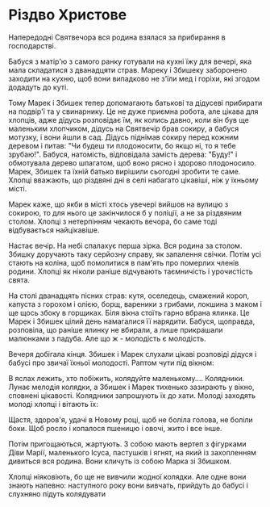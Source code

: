 # Різдво Христове
Напередодні Святвечора вся родина взялася за прибирання в господарстві.

Бабуся з матір'ю з самого ранку готували на кухні їжу для вечері, яка мала складатися з дванадцяти страв. Мареку і Збишеку заборонено заходити на кухню, щоб вони випадково не з'їли мед і горіхи, які згодом додадуть до куті.

Тому Марек і Збишек тепер допомагають батькові та дідусеві прибирати на подвір'ї та у свинарнику. Це не дуже приємна робота, але цікава для хлопців, адже дідусь розповідає їм, як колись давно, коли він був ще маленьким хлопчиком, дідусь на Святвечір брав сокиру, а бабуся мотузку, і вони йшли в сад. Дідусь піднімав сокиру перед кожним деревом і питав: "Чи будеш ти плодоносити, бо якщо ні, то я тебе зрубаю!". Бабуся, натомість, відповідала замість дерева: "Буду!" і обмотувала дерево шпагатом, щоб воно рясно і здорово плодоносило. Марек, Збишек та їхній батько вирішили сьогодні зробити те саме. Хлопці вважають, що різдвяні дні в селі набагато цікавіші, ніж у їхньому місті.

Марек каже, що якби в місті хтось увечері вийшов на вулицю з сокирою, то для нього це закінчилося б у поліції, а не за різдвяним столом. Хлопці з нетерпінням чекають вечора, бо саме тоді відбувається найцікавіше.

Настає вечір. На небі спалахує перша зірка. Вся родина за столом. Збишку доручають таку серйозну справу, як запалення свічки. Потім усі стають на коліна, щоб помолитися в пам'ять про померлих членів родини. Хлопці як ніколи раніше відчувають таємничість і урочистість свята.

На столі дванадцять пісних страв: кутя, оселедець, смажений короп, капуста з горохом і олією, борщ, вареники з грибами, локшина з маком і ще щось збоку в горщиках. Біля вікна стоїть гарно вбрана ялинка. Це Марек і Збишек цілий день намагалися її нарядити. Бабуся, щоправда, розповіла, що раніше ялинку не вбирали, а лише прикрашали малюнками з падуба. Але що ж - молодість є молодість.

Вечеря добігала кінця. Збишек і Марек слухали цікаві розповіді дідуся і бабусі про звичаї їхньої молодості. Раптом чути під вікном:

В яслах лежить, хто побіжить, колядуйте маленькому....
Колядники. Лунає мелодія колядки, а Збишек і Марек тихенько зазирають у вікно, сповнені цікавості. Колядники запрошують їх до хати. Молоді
заходять молоді хлопці і вітають їх:

Щастя, здоров'я, удачі в Новому році,
щоб не боліла голова, не боліли боки.
Щоб росло і копалося
пшеницю і овочі, жито і все інше.

Потім пригощаються, жартують. З собою мають вертеп з фігурками Діви Марії, маленького Ісуса, пастушків і ягнят, на який із захопленням дивиться вся родина. Вони кличуть із собою Марка зі Збишком.

Хлопці ніяковіють, бо ще не вивчили жодної колядки. Але одне вони знають напевно: наступного року вони вивчать, прийдуть до бабусі і слухняно підуть колядувати